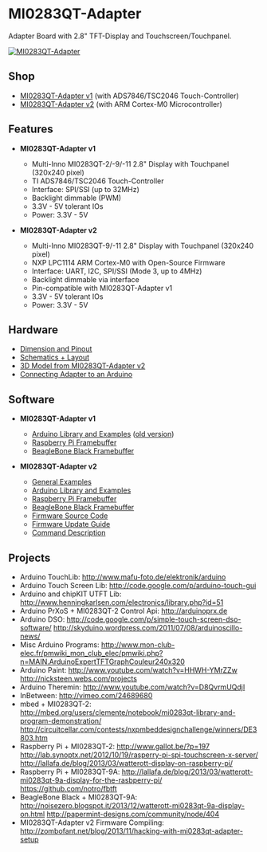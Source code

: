 # MI0283QT-Adapter
Adapter Board with 2.8" TFT-Display and Touchscreen/Touchpanel.

[![MI0283QT-Adapter](https://github.com/watterott/MI0283QT-Adapter/raw/master/hardware/MI0283QT_v20.jpg)](http://www.watterott.com/en/MI0283QT-2-Adapter)


## Shop
* [MI0283QT-Adapter v1](http://www.watterott.com/en/MI0283QT-2-Adapter) (with ADS7846/TSC2046 Touch-Controller)
* [MI0283QT-Adapter v2](http://www.watterott.com/en/MI0283QT-Adapter-v2) (with ARM Cortex-M0 Microcontroller)


## Features
* **MI0283QT-Adapter v1**
  * Multi-Inno MI0283QT-2/-9/-11 2.8" Display with Touchpanel (320x240 pixel)
  * TI ADS7846/TSC2046 Touch-Controller
  * Interface: SPI/SSI (up to 32MHz)
  * Backlight dimmable (PWM)
  * 3.3V - 5V tolerant IOs
  * Power: 3.3V - 5V

* **MI0283QT-Adapter v2**
  * Multi-Inno MI0283QT-9/-11 2.8" Display with Touchpanel (320x240 pixel)
  * NXP LPC1114 ARM Cortex-M0 with Open-Source Firmware
  * Interface: UART, I2C, SPI/SSI (Mode 3, up to 4MHz)
  * Backlight dimmable via interface
  * Pin-compatible with MI0283QT-Adapter v1
  * 3.3V - 5V tolerant IOs
  * Power: 3.3V - 5V


## Hardware
* [Dimension and Pinout](https://raw.github.com/watterott/MI0283QT-Adapter/master/hardware/MI0283QT_size.pdf)
* [Schematics + Layout](https://github.com/watterott/MI0283QT-Adapter/tree/master/hardware)
* [3D Model from MI0283QT-Adapter v2](http://grabcad.com/library/mi0283qt-adapter-2-8-240x320-display-with-touch-panel-1)
* [Connecting Adapter to an Arduino](https://github.com/watterott/MI0283QT-Adapter/blob/master/Arduino-Connection.md)


## Software
* **MI0283QT-Adapter v1**
  * [Arduino Library and Examples](https://github.com/watterott/Arduino-Libs) ([old version](https://github.com/watterott/mSD-Shield/tree/5054db114faef1bcfd9c1d165ed713a681a0edea/src))
  * [Raspberry Pi Framebuffer](https://github.com/watterott/RPi-ShieldBridge/blob/master/docu/MI0283QT-Adapter.md#mi0283qt-adapter-v1)
  * [BeagleBone Black Framebuffer](https://github.com/notro/fbtft/wiki/BeagleBone-Black)

* **MI0283QT-Adapter v2**
  * [General Examples](https://github.com/watterott/MI0283QT-Adapter/tree/master/firmware/examples)
  * [Arduino Library and Examples](https://github.com/watterott/Arduino-Libs)
  * [Raspberry Pi Framebuffer](https://github.com/watterott/RPi-ShieldBridge/blob/master/docu/MI0283QT-Adapter.md#mi0283qt-adapter-v2)
  * [BeagleBone Black Framebuffer](https://github.com/notro/fbtft/wiki/BeagleBone-Black)
  * [Firmware Source Code](https://github.com/watterott/MI0283QT-Adapter/tree/master/firmware)
  * [Firmware Update Guide](https://github.com/watterott/MI0283QT-Adapter/blob/master/firmware/update_guide/README.md)
  * [Command Description](https://github.com/watterott/MI0283QT-Adapter/blob/master/firmware/docu/README.md)


## Projects
* Arduino TouchLib: http://www.mafu-foto.de/elektronik/arduino
* Arduino Touch Screen Lib: http://code.google.com/p/arduino-touch-gui
* Arduino and chipKIT UTFT Lib: http://www.henningkarlsen.com/electronics/library.php?id=51
* Arduino PrXoS + MI0283QT-2 Control Api: http://arduinoprx.de
* Arduino DSO: http://code.google.com/p/simple-touch-screen-dso-software/ http://skyduino.wordpress.com/2011/07/08/arduinoscillo-news/
* Misc Arduino Programs: http://www.mon-club-elec.fr/pmwiki_mon_club_elec/pmwiki.php?n=MAIN.ArduinoExpertTFTGraphCouleur240x320
* Arduino Paint: http://www.youtube.com/watch?v=HHWH-YMrZZw http://nicksteen.webs.com/projects
* Arduino Theremin: http://www.youtube.com/watch?v=D8QvrmUQdjI
* InBetween: http://vimeo.com/24689680
* mbed + MI0283QT-2: http://mbed.org/users/clemente/notebook/mi0283qt-library-and-program-demonstration/ http://circuitcellar.com/contests/nxpmbeddesignchallenge/winners/DE3803.htm
* Raspberry Pi + MI0283QT-2: http://www.gallot.be/?p=197 http://lab.synoptx.net/2012/10/19/rasperry-pi-spi-touchscreen-x-server/ http://lallafa.de/blog/2013/03/watterott-display-on-raspberry-pi/
* Raspberry Pi + MI0283QT-9A: http://lallafa.de/blog/2013/03/watterott-mi0283qt-9a-display-for-the-rasbperry-pi/ https://github.com/notro/fbtft
* BeagleBone Black + MI0283QT-9A: http://noisezero.blogspot.it/2013/12/watterott-mi0283qt-9a-display-on.html http://papermint-designs.com/community/node/404
* MI0283QT-Adapter v2 Firmware Compiling: http://zombofant.net/blog/2013/11/hacking-with-mi0283qt-adapter-setup
